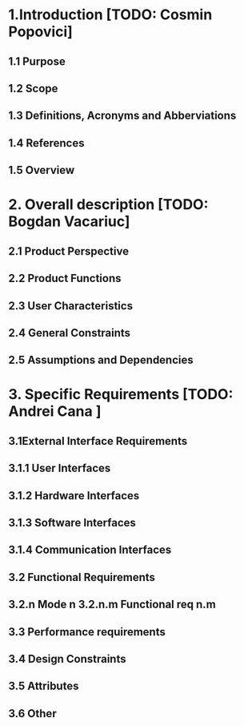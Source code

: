 # 1.Introduction  [TODO: Cosmin Popovici]

## 1.1 Purpose 
## 1.2 Scope 
## 1.3 Definitions, Acronyms and Abberviations 
## 1.4 References 
## 1.5 Overview 

# 2. Overall description [TODO: Bogdan Vacariuc]
## 2.1 Product Perspective 
## 2.2 Product Functions 
## 2.3 User Characteristics 
## 2.4 General Constraints 
## 2.5 Assumptions and Dependencies 

# 3. Specific Requirements [TODO: Andrei Cana ]

## 3.1External Interface Requirements 
## 3.1.1 User Interfaces 
## 3.1.2 Hardware Interfaces 
## 3.1.3 Software Interfaces 
## 3.1.4 Communication Interfaces 
## 3.2 Functional Requirements 
## 3.2.n Mode n 3.2.n.m Functional req n.m 
## 3.3 Performance requirements 
## 3.4 Design Constraints
## 3.5 Attributes 
## 3.6 Other 